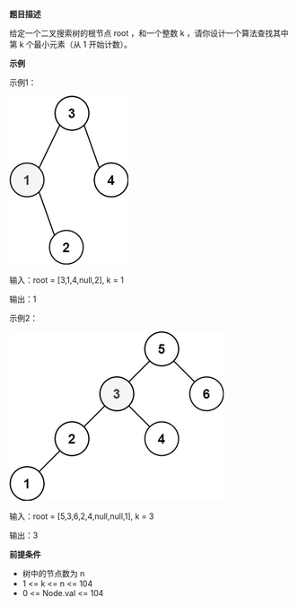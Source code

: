 **题目描述**

给定一个二叉搜索树的根节点 root ，和一个整数 k ，请你设计一个算法查找其中第 k 个最小元素（从 1 开始计数）。

**示例**

示例1：

![tree](.\img\kthtree1.jpg)

输入：root = [3,1,4,null,2], k = 1

输出：1

示例2：

![tree](.\img\kthtree2.jpg)

输入：root = [5,3,6,2,4,null,null,1], k = 3

输出：3


**前提条件**

- 树中的节点数为 n 
- 1 <= k <= n <= 104
- 0 <= Node.val <= 104